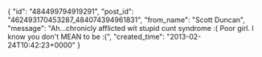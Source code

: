  {
   "id": "484499794919291",
   "post_id": "462493170453287_484074394961831",
   "from_name": "Scott Duncan",
   "message": "Ah...chronicly afflicted wit stupid cunt syndrome :( Poor girl. I know you don't MEAN to be :(",
   "created_time": "2013-02-24T10:42:23+0000"
 }
